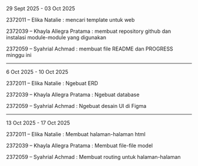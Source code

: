 29 Sept 2025 - 03 Oct 2025

2372011 – Elika Natalie : mencari template untuk web

2372039 – Khayla Allegra Pratama : membuat repository github dan instalasi module-module yang digunakan

2372059 – Syahrial Achmad : membuat file README dan PROGRESS minggu ini

-------------------------------------------------------------------------------------------------------

6 Oct 2025 - 10 Oct 2025

2372011 – Elika Natalie : Ngebuat ERD

2372039 – Khayla Allegra Pratama : Ngebuat database 

2372059 – Syahrial Achmad : Ngebuat desain UI di Figma

-------------------------------------------------------------------------------------------------------

13 Oct 2025 - 17 Oct 2025

2372011 – Elika Natalie : Membuat halaman-halaman html

2372039 – Khayla Allegra Pratama : Membuat file-file model

2372059 – Syahrial Achmad : Membuat routing untuk halaman-halaman